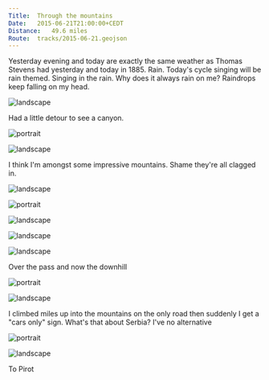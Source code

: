 ```yaml
---
Title:	Through the mountains
Date:	2015-06-21T21:00:00+CEDT
Distance:	49.6 miles
Route:	tracks/2015-06-21.geojson
---
```


Yesterday evening and today are exactly the same weather as Thomas Stevens had yesterday and today in 1885. Rain. Today's cycle singing will be rain themed. Singing in the rain. Why does it always rain on me? Raindrops keep falling on my head.

![landscape](https://farm4.staticflickr.com/3831/18833672533_054ed3de79.jpg "Wet morning into the Balkan mountains")

Had a little detour to see a canyon. 

![portrait](https://farm1.staticflickr.com/474/19454297865_0439413270.jpg "Waterfall")

![landscape](https://farm1.staticflickr.com/471/19428237356_574ea1417e.jpg "Canyon")

I think I'm amongst some impressive mountains. Shame they're all clagged in.

![landscape](https://farm4.staticflickr.com/3807/19266760280_af1e6e8893.jpg "The Balkan mountains")

![portrait](https://farm1.staticflickr.com/352/19266765998_d1ac593731.jpg "The Balkan mountains")

![landscape](https://farm4.staticflickr.com/3887/19448037672_6d524c077f.jpg "Near Bela Palanka")

![landscape](https://farm4.staticflickr.com/3850/19454360345_a91a0cff03.jpg "Poor roads south of Bela Palanka")

![landscape](https://farm1.staticflickr.com/406/19268234649_9fdd302810.jpg "South of Bela Palanka")

Over the pass and now the downhill

![portrait](https://pbs.twimg.com/media/CIBEH4gVAAAw3-6.jpg:large "Downhill")

![landscape](https://pbs.twimg.com/media/CIBEtN3UkAEf4dt.jpg:large "Purple field and a smell of curry")

I climbed miles up into the mountains on the only road then suddenly I get a "cars only" sign. What's that about Serbia? I've no alternative

![portrait](https://pbs.twimg.com/media/CICGJnCXAAAUuti.jpg:large "15km from Pirot")

![landscape](https://pbs.twimg.com/media/CICGiD1WIAEbpqy.jpg:large "Solar recumbents")

To Pirot
